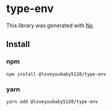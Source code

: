 # type-env

This library was generated with [Nx](https://nx.dev).

## Install

### npm

```
npm install @loveyoubaby5120/type-env
```

### yarn

```
yarn add @loveyoubaby5120/type-env
```

